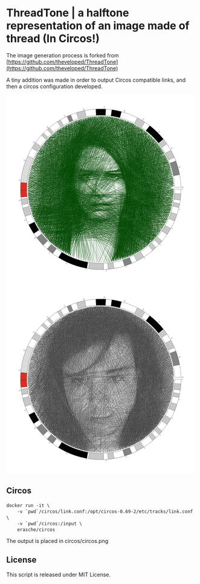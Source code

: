 # ThreadTone | a halftone representation of an image made of thread (In Circos!)

The image generation process is forked from [https://github.com/theveloped/ThreadTone](https://github.com/theveloped/ThreadTone)

A tiny addition was made in order to output Circos compatible links, and then a circos configuration developed.

![Threaded portrait of Root from Person of Interest](/assets/root.png "Threaded portrait of Root")
![Threaded portrait of the author](/assets/author.png "Threaded portrait of the author")

## Circos

```console
docker run -it \
	-v `pwd`/circos/link.conf:/opt/circos-0.69-2/etc/tracks/link.conf \
	-v `pwd`/circos:/input \
	erasche/circos
```

The output is placed in circos/circos.png

## License

This script is released under MIT License.
